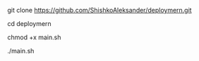 git clone https://github.com/ShishkoAleksander/deploymern.git

cd deploymern

chmod +x main.sh

./main.sh
